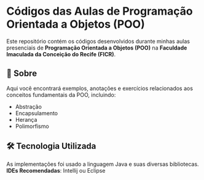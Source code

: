 # Códigos das Aulas de Programação Orientada a Objetos (POO)

Este repositório contém os códigos desenvolvidos durante minhas aulas presenciais de **Programação Orientada a Objetos (POO)** na **Faculdade Imaculada da Conceição do Recife (FICR)**.

## 📌 Sobre  
Aqui você encontrará exemplos, anotações e exercícios relacionados aos conceitos fundamentais da POO, incluindo:  
- Abstração  
- Encapsulamento  
- Herança  
- Polimorfismo  

## 🛠 Tecnologia Utilizada  
As implementações foi usado a linguagem Java e suas diversas bibliotecas.
**IDEs Recomendadas**: Intellij ou Eclipse 
